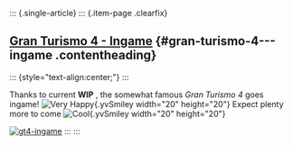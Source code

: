 ::: {.single-article}
::: {.item-page .clearfix}
## [Gran Turismo 4 - Ingame](/191-gran-turismo-4-ingame.html) {#gran-turismo-4---ingame .contentheading}

::: {style="text-align:center;"}
:::

Thanks to current **WIP** , the somewhat famous *Gran Turismo 4* goes
ingame! ![Very
Happy](https://pcsx2.net/images/stories/frontend/smilies/biggrin.gif){.yvSmiley
width="20" height="20"} Expect plenty more to come
![Cool](https://pcsx2.net/images/stories/frontend/smilies/ninja.gif){.yvSmiley
width="20" height="20"}


[![gt4-ingame](/images/stories/frontend/various/gt.jpg)](/images/stories/frontend/various/GT4.jpg)
:::
:::
